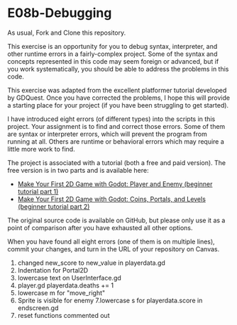 # E08b-Debugging

As usual, Fork and Clone this repository.

This exercise is an opportunity for you to debug syntax, interpreter, and other runtime errors in a fairly-complex project. Some of the syntax and concepts represented in this code may seem foreign or advanced, but if you work systematically, you should be able to address the problems in this code.

This exercise was adapted from the excellent platformer tutorial developed by GDQuest. Once you have corrected the problems, I hope this will provide a starting place for your project (if you have been struggling to get started).

I have introduced eight errors (of different types) into the scripts in this project. Your assignment is to find and correct those errors. Some of them are syntax or interpreter errors, which will prevent the program from running at all. Others are runtime or behavioral errors which may require a little more work to find.

The project is associated with a tutorial (both a free and paid version). The free version is in two parts and is available here:
 * [Make Your First 2D Game with Godot: Player and Enemy (beginner tutorial part 1)](https://www.youtube.com/watch?v=Mc13Z2gboEk)
 * [Make Your First 2D Game with Godot: Coins, Portals, and Levels (beginner tutorial part 2)](https://www.youtube.com/watch?v=6ziIyx60N6I)

The original source code is available on GitHub, but please only use it as a point of comparison after you have exhausted all other options.

When you have found all eight errors (one of them is on multiple lines), commit your changes, and turn in the URL of your repository on Canvas.

1. changed new_score to new_value in playerdata.gd
2. Indentation for Portal2D
3. lowercase text on UserInterface.gd
4. player.gd playerdata.deaths += 1
5. lowercase m for "move_right"
6. Sprite is visible for enemy
7.lowercase s for playerdata.score in endscreen.gd
8. reset functions commented out 
